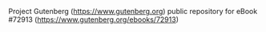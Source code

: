 Project Gutenberg (https://www.gutenberg.org) public repository
for eBook #72913 (https://www.gutenberg.org/ebooks/72913)
